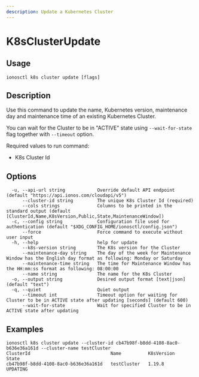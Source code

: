 ```yaml
---
description: Update a Kubernetes Cluster
---
```


# K8sClusterUpdate

## Usage

```text
ionosctl k8s cluster update [flags]
```

## Description

Use this command to update the name, Kubernetes version, maintenance day and maintenance time of an existing Kubernetes Cluster.

You can wait for the Cluster to be in "ACTIVE" state using `--wait-for-state` flag together with `--timeout` option.

Required values to run command:

* K8s Cluster Id

## Options

```text
  -u, --api-url string            Override default API endpoint (default "https://api.ionos.com/cloudapi/v5")
      --cluster-id string         The unique K8s Cluster Id (required)
      --cols strings              Columns to be printed in the standard output (default [ClusterId,Name,K8sVersion,Public,State,MaintenanceWindow])
  -c, --config string             Configuration file used for authentication (default "$XDG_CONFIG_HOME/ionosctl/config.json")
      --force                     Force command to execute without user input
  -h, --help                      help for update
      --k8s-version string        The K8s version for the Cluster
      --maintenance-day string    The day of the week for Maintenance Window has the English day format as following: Monday or Saturday
      --maintenance-time string   The time for Maintenance Window has the HH:mm:ss format as following: 08:00:00
      --name string               The name for the K8s Cluster
  -o, --output string             Desired output format [text|json] (default "text")
  -q, --quiet                     Quiet output
      --timeout int               Timeout option for waiting for Cluster to be in ACTIVE state after updating [seconds] (default 600)
      --wait-for-state            Wait for specified Cluster to be in ACTIVE state after updating
```

## Examples

```text
ionosctl k8s cluster update --cluster-id cb47b98f-b8dd-4108-8ac0-b636e36a161d --cluster-name testCluster
ClusterId                              Name          K8sVersion   State
cb47b98f-b8dd-4108-8ac0-b636e36a161d   testCluster   1.19.8       UPDATING
```

